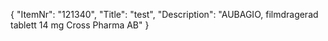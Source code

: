 {
  "ItemNr": "121340",
  "Title": "test",
  "Description": "AUBAGIO, filmdragerad tablett 14 mg Cross Pharma AB"
}